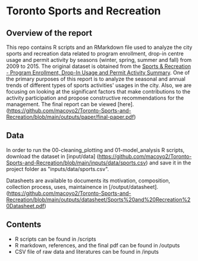 # Toronto Sports and Recreation
## Overview of the report

This repo contains R scripts and an RMarkdown file used to analyze the city sports and recreation data related to program enrollment, drop-in centre usage and permit activity by seasons (winter, spring, summer and fall) from 2009 to 2015. The original dataset is obtained from the [Sports & Recreation - Program Enrollment, Drop-In Usage and Permit Activity Summary](https://open.toronto.ca/dataset/sports-recreation-program-enrollment-drop-in-usage-and-permit-activity-summary/). One of the primary purposes of this report is to analyze the seasonal and annual trends of different types of sports activities' usages in the city. Also, we are focusing on looking at the significant factors that make contributions to the activity participation and propose constructive recommendations for the management. The final report can be viewed [here]. (https://github.com/macoyo2/Toronto-Sports-and-Recreation/blob/main/outputs/paper/final-paper.pdf)

## Data 

In order to run the 00-cleaning_plotting and 01-model_analysis R scripts, download the dataset in [input/data] (https://github.com/macoyo2/Toronto-Sports-and-Recreation/blob/main/inputs/data/sports.csv) and save it in the project folder as "inputs/data/sports.csv".

Datasheets are available to documents its motivation, composition, collection process, uses, maintainence in [/output/datasheet]. (https://github.com/macoyo2/Toronto-Sports-and-Recreation/blob/main/outputs/datasheet/Sports%20and%20Recreation%20Datasheet.pdf)

## Contents
  * R scripts can be found in /scripts
  * R markdown, references, and the final pdf can be found in /outputs
  * CSV file of raw data and literatures can be found in /inputs

